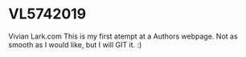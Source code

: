 # VL5742019
Vivian Lark.com
This is my first atempt at a Authors webpage. Not as smooth as I would like, but I will GIT it. :)
